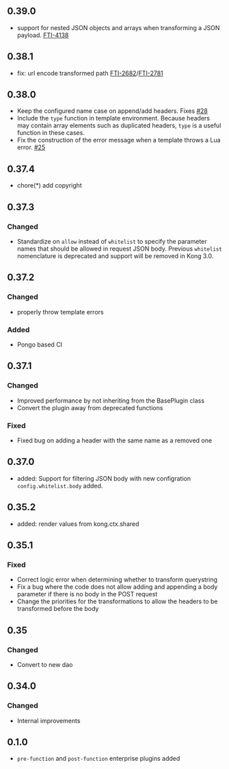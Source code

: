 ## 0.39.0

- support for nested JSON objects and arrays when transforming a JSON payload. [FTI-4138](https://konghq.atlassian.net/browse/FTI-4138)

## 0.38.1

- fix: url encode transformed path [FTI-2682](https://konghq.atlassian.net/browse/FTI-2682)/[FTI-2781](https://konghq.atlassian.net/browse/FTI-2781)

## 0.38.0

- Keep the configured name case on append/add headers.
  Fixes [#28](https://github.com/Kong/kong-plugin-request-transformer/issues/28)
- Include the `type` function in template environment.
  Because headers may contain array elements such as duplicated headers,
  `type` is a useful function in these cases.
- Fix the construction of the error message when a template throws a Lua error.
  [#25](https://github.com/Kong/kong-plugin-request-transformer/issues/25)

## 0.37.4

- chore(*) add copyright

## 0.37.3

### Changed

* Standardize on `allow` instead of `whitelist` to specify the parameter names that should be allowed in request JSON body. Previous `whitelist` nomenclature is deprecated and support will be removed in Kong 3.0.

## 0.37.2

### Changed

* properly throw template errors

### Added

* Pongo based CI

## 0.37.1

### Changed

* Improved performance by not inheriting from the BasePlugin class
* Convert the plugin away from deprecated functions

### Fixed

* Fixed bug on adding a header with the same name as a removed one

## 0.37.0

- added: Support for filtering JSON body with new configration `config.whitelist.body`
added.

## 0.35.2

- added: render values from kong.ctx.shared

## 0.35.1

### Fixed

- Correct logic error when determining whether to transform querystring
- Fix a bug where the code does not allow adding and appending a body
parameter if there is no body in the POST request
- Change the priorities for the transformations to allow the
headers to be transformed before the body

## 0.35

### Changed

- Convert to new dao

## 0.34.0

### Changed
 - Internal improvements

## 0.1.0

- `pre-function` and `post-function` enterprise plugins added
